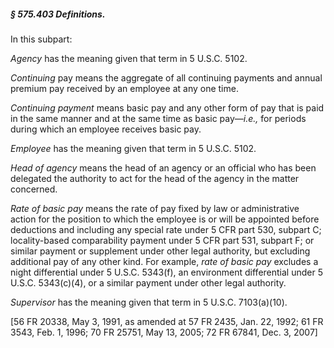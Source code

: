 ##### § 575.403 Definitions. #####

In this subpart:

*Agency* has the meaning given that term in 5 U.S.C. 5102.

*Continuing* pay means the aggregate of all continuing payments and annual premium pay received by an employee at any one time.

*Continuing payment* means basic pay and any other form of pay that is paid in the same manner and at the same time as basic pay—*i.e.,* for periods during which an employee receives basic pay.

*Employee* has the meaning given that term in 5 U.S.C. 5102.

*Head of agency* means the head of an agency or an official who has been delegated the authority to act for the head of the agency in the matter concerned.

*Rate of basic pay* means the rate of pay fixed by law or administrative action for the position to which the employee is or will be appointed before deductions and including any special rate under 5 CFR part 530, subpart C; locality-based comparability payment under 5 CFR part 531, subpart F; or similar payment or supplement under other legal authority, but excluding additional pay of any other kind. For example, *rate of basic pay* excludes a night differential under 5 U.S.C. 5343(f), an environment differential under 5 U.S.C. 5343(c)(4), or a similar payment under other legal authority.

*Supervisor* has the meaning given that term in 5 U.S.C. 7103(a)(10).

[56 FR 20338, May 3, 1991, as amended at 57 FR 2435, Jan. 22, 1992; 61 FR 3543, Feb. 1, 1996; 70 FR 25751, May 13, 2005; 72 FR 67841, Dec. 3, 2007]